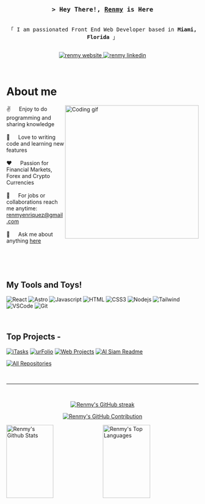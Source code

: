 <!-- Intro  -->
<h3 align="center">
        <samp>&gt; Hey There!, 
                <b><a target="_blank" href="https://renmyedevportfolio.netlify.app/">Renmy</a></b> is Here
        </samp>
</h3>


<p align="center"> 
  <samp>
    <br>
    「 I am passionated Front End Web Developer based in <b>Miami, Florida</b> 」
    <br>
    <br>
  </samp>
</p>

<p align="center">
 <a href="https://renmyedevportfolio.netlify.app/" target="_blank">
  <img src="https://img.shields.io/badge/Website-DC143C?style=for-the-badge&logo=medium&logoColor=white" alt="renmy website" />
 </a>
 <a href="https://linkedin.com/in/renmye" target="_blank">
  <img src="https://img.shields.io/badge/LinkedIn-0077B5?style=for-the-badge&logo=linkedin&logoColor=white" alt="renmy linkedin"/>
 </a>
 </p>
<br />

<!-- About Section -->
 # About me
 
<p>
 <img align="right" width="350" src="/assets/programmer.gif" alt="Coding gif" />
  
 ✌️ &emsp; Enjoy to do programming and sharing knowledge <br/><br/>
 🚀 &emsp; Love to writing code and learning new features<br/><br/>
 ❤️ &emsp; Passion for Financial Markets, Forex and Crypto Currencies<br/><br/>
 📧 &emsp; For jobs or collaborations reach me anytime: renmyenriquez@gmail.com<br/><br/>
 💬 &emsp; Ask me about anything [here](https://github.com/renmy/issues)

</p>

<br/>
<br/>
<br/>

## My Tools and Toys!

![React](https://img.shields.io/badge/-React-61DBFB?style=for-the-badge&labelColor=black&logo=react&logoColor=61DBFB)
![Astro](https://img.shields.io/badge/-ASTRO-4c00b0?logo=astro&style=for-the-badge&labelColor=black&logoColor=BC52EE)
![Javascript](https://img.shields.io/badge/Javascript-F0DB4F?style=for-the-badge&labelColor=black&logo=javascript&logoColor=F0DB4F)
![HTML](https://img.shields.io/badge/HTML5-E34F26?style=for-the-badge&logo=html5&logoColor=white)
![CSS3](https://img.shields.io/badge/CSS3-1572B6?style=for-the-badge&logo=css3&logoColor=white)
![Nodejs](https://img.shields.io/badge/Nodejs-3C873A?style=for-the-badge&labelColor=black&logo=node.js&logoColor=3C873A)
![Tailwind](https://img.shields.io/badge/Tailwind_CSS-092749?style=for-the-badge&logo=tailwindcss&logoColor=06B6D4&labelColor=000000)
![VSCode](https://img.shields.io/badge/VS_Code-0078d7?style=for-the-badge&logo=visual%20studio&logoColor=white)
![Git](https://img.shields.io/badge/Git-F05032?style=for-the-badge&logo=git&logoColor=white)

<br/>

## Top Projects - 
[![iTasks](https://github-readme-stats.vercel.app/api/pin/?username=renmy&repo=itasks&border_color=7F3FBF&bg_color=0D1117&title_color=C9D1D9&text_color=8B949E&icon_color=7F3FBF)](https://github.com/renmy/itasks)
[![urFolio](https://github-readme-stats.vercel.app/api/pin/?username=renmy&repo=urfolio&border_color=7F3FBF&bg_color=0D1117&title_color=C9D1D9&text_color=8B949E&icon_color=7F3FBF)](https://github.com/renmy/urfolio)
[![Web Projects](https://github-readme-stats.vercel.app/api/pin/?username=renmy&repo=web-projects&border_color=7F3FBF&bg_color=0D1117&title_color=C9D1D9&text_color=8B949E&icon_color=7F3FBF)](https://github.com/renmy/web-projects)
[![Al Siam Readme](https://github-readme-stats.vercel.app/api/pin/?username=renmy&repo=renmy&border_color=7F3FBF&bg_color=0D1117&title_color=C9D1D9&text_color=8B949E&icon_color=7F3FBF)](https://github.com/renmy/renmy)

<p align="left">
  <a href="https://github.com/renmy?tab=repositories" target="_blank"><img alt="All Repositories" title="All Repositories" src="https://img.shields.io/badge/-All%20Repos-2962FF?style=for-the-badge&logo=koding&logoColor=white"/></a>
</p>

<br/>
<hr/>
<br/>

<p align="center">
  <a href="https://github.com/renmy">
    <img src="https://github-readme-streak-stats.herokuapp.com/?user=renmy&theme=radical&border=7F3FBF&background=0D1117" alt="Renmy's GitHub streak"/>
  </a>
</p>

<p align="center">
  <a href="https://github.com/renmy">
    <img src="https://github-profile-summary-cards.vercel.app/api/cards/profile-details?username=renmy&theme=radical" alt="Renmy's GitHub Contribution"/>
  </a>
</p>

<a> 
    <a href="https://github.com/renmy"><img alt="Renmy's Github Stats" src="https://denvercoder1-github-readme-stats.vercel.app/api?username=renmy&show_icons=true&count_private=true&theme=react&border_color=7F3FBF&bg_color=0D1117&title_color=F85D7F&icon_color=F8D866" height="192px" width="49.5%"/></a>
  <a href="https://github.com/renmy"><img alt="Renmy's Top Languages" src="https://denvercoder1-github-readme-stats.vercel.app/api/top-langs/?username=renmy&langs_count=8&layout=compact&theme=react&border_color=7F3FBF&bg_color=0D1117&title_color=F85D7F&icon_color=F8D866" height="192px" width="49.5%"/></a>
  <br/>
</a>


